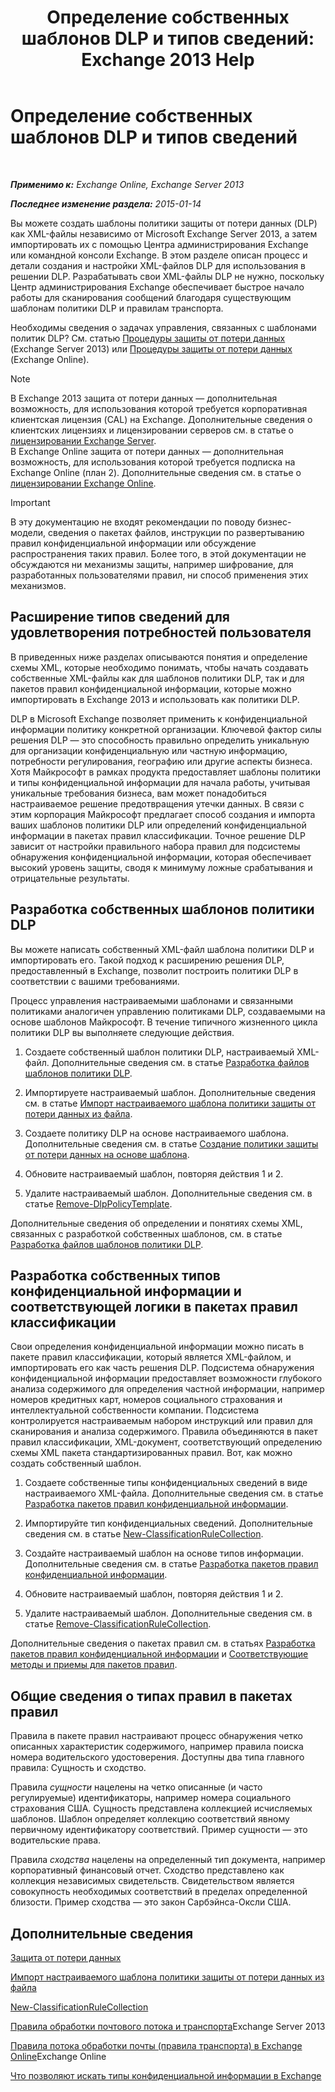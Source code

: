 ﻿---
title: 'Определение собственных шаблонов DLP и типов сведений: Exchange 2013 Help'
TOCTitle: Определение собственных шаблонов DLP и типов сведений
ms:assetid: f4622dba-3347-4758-b4a2-f01b043c908c
ms:mtpsurl: https://technet.microsoft.com/ru-ru/library/JJ674310(v=EXCHG.150)
ms:contentKeyID: 50489518
ms.date: 04/30/2018
mtps_version: v=EXCHG.150
ms.translationtype: HT
---

# Определение собственных шаблонов DLP и типов сведений

 

_**Применимо к:** Exchange Online, Exchange Server 2013_

_**Последнее изменение раздела:** 2015-01-14_

Вы можете создать шаблоны политики защиты от потери данных (DLP) как XML-файлы независимо от Microsoft Exchange Server 2013, а затем импортировать их с помощью Центра администрирования Exchange или командной консоли Exchange. В этом разделе описан процесс и детали создания и настройки XML-файлов DLP для использования в решении DLP. Разрабатывать свои XML-файлы DLP не нужно, поскольку Центр администрирования Exchange обеспечивает быстрое начало работы для сканирования сообщений благодаря существующим шаблонам политики DLP и правилам транспорта.

Необходимы сведения о задачах управления, связанных с шаблонами политик DLP? См. статью [Процедуры защиты от потери данных](dlp-procedures-exchange-2013-help.md) (Exchange Server 2013) или [Процедуры защиты от потери данных](https://technet.microsoft.com/ru-ru/library/jj938003\(v=exchg.150\)) (Exchange Online).

> [!NOTE]  
> В Exchange 2013 защита от потери данных — дополнительная возможность, для использования которой требуется корпоративная клиентская лицензия (CAL) на Exchange. Дополнительные сведения о клиентских лицензиях и лицензировании серверов см. в статье о <a href="https://go.microsoft.com/fwlink/p/?linkid=237292">лицензировании Exchange Server</a>.<br />
В Exchange Online защита от потери данных — дополнительная возможность, для использования которой требуется подписка на Exchange Online (план 2). Дополнительные сведения см. в статье о <a href="https://go.microsoft.com/fwlink/p/?linkid=286154">лицензировании Exchange Online</a>.


> [!IMPORTANT]  
> В эту документацию не входят рекомендации по поводу бизнес-модели, сведения о пакетах файлов, инструкции по развертыванию правил конфиденциальной информации или обсуждение распространения таких правил. Более того, в этой документации не обсуждаются ни механизмы защиты, например шифрование, для разработанных пользователями правил, ни способ применения этих механизмов.


## Расширение типов сведений для удовлетворения потребностей пользователя

В приведенных ниже разделах описываются понятия и определение схемы XML, которые необходимо понимать, чтобы начать создавать собственные XML-файлы как для шаблонов политики DLP, так и для пакетов правил конфиденциальной информации, которые можно импортировать в Exchange 2013 и использовать как политики DLP.

DLP в Microsoft Exchange позволяет применить к конфиденциальной информации политику конкретной организации. Ключевой фактор силы решения DLP — это способность правильно определить уникальную для организации конфиденциальную или частную информацию, потребности регулирования, географию или другие аспекты бизнеса. Хотя Майкрософт в рамках продукта предоставляет шаблоны политики и типы конфиденциальной информации для начала работы, учитывая уникальные требования бизнеса, вам может понадобиться настраиваемое решение предотвращения утечки данных. В связи с этим корпорация Майкрософт предлагает способ создания и импорта ваших шаблонов политики DLP или определений конфиденциальной информации в пакетах правил классификации. Точное решение DLP зависит от настройки правильного набора правил для подсистемы обнаружения конфиденциальной информации, которая обеспечивает высокий уровень защиты, сводя к минимуму ложные срабатывания и отрицательные результаты.

## Разработка собственных шаблонов политики DLP

Вы можете написать собственный XML-файл шаблона политики DLP и импортировать его. Такой подход к расширению решения DLP, предоставленный в Exchange, позволит построить политики DLP в соответствии с вашими требованиями.

Процесс управления настраиваемыми шаблонами и связанными политиками аналогичен управлению политиками DLP, создаваемыми на основе шаблонов Майкрософт. В течение типичного жизненного цикла политики DLP вы выполняете следующие действия.

1.  Создаете собственный шаблон политики DLP, настраиваемый XML-файл. Дополнительные сведения см. в статье [Разработка файлов шаблонов политики DLP](xml-rule-schema-and-rule-structure-guide-for-dlp-policy-files.md).

2.  Импортируете настраиваемый шаблон. Дополнительные сведения см. в статье [Импорт настраиваемого шаблона политики защиты от потери данных из файла](import-a-custom-dlp-policy-template-from-a-file-exchange-2013-help.md).

3.  Создаете политику DLP на основе настраиваемого шаблона. Дополнительные сведения см. в статье [Создание политики защиты от потери данных на основе шаблона](how-to-new-dlp-data-loss-prevention-policy-template.md).

4.  Обновите настраиваемый шаблон, повторяя действия 1 и 2.

5.  Удалите настраиваемый шаблон. Дополнительные сведения см. в статье [Remove-DlpPolicyTemplate](https://technet.microsoft.com/ru-ru/library/jj215739\(v=exchg.150\)).

Дополнительные сведения об определении и понятиях схемы XML, связанных с разработкой собственных шаблонов, см. в статье [Разработка файлов шаблонов политики DLP](xml-rule-schema-and-rule-structure-guide-for-dlp-policy-files.md).

## Разработка собственных типов конфиденциальной информации и соответствующей логики в пакетах правил классификации

Свои определения конфиденциальной информации можно писать в пакете правил классификации, который является XML-файлом, и импортировать его как часть решения DLP. Подсистема обнаружения конфиденциальной информации предоставляет возможности глубокого анализа содержимого для определения частной информации, например номеров кредитных карт, номеров социального страхования и интеллектуальной собственности компании. Подсистема контролируется настраиваемым набором инструкций или правил для сканирования и анализа содержимого. Правила объединяются в пакет правил классификации, XML-документ, соответствующий определению схемы XML пакета стандартизированных правил. Вот, как можно создать собственный шаблон.

1.  Создаете собственные типы конфиденциальных сведений в виде настраиваемого XML-файла. Дополнительные сведения см. в статье [Разработка пакетов правил конфиденциальной информации](technical-description-of-xml-schema-for-dlp-rule-packages.md).

2.  Импортируйте тип конфиденциальных сведений. Дополнительные сведения см. в статье [New-ClassificationRuleCollection](https://technet.microsoft.com/ru-ru/library/jj218619\(v=exchg.150\)).

3.  Создайте настраиваемый шаблон на основе типов информации. Дополнительные сведения см. в статье [Разработка пакетов правил конфиденциальной информации](technical-description-of-xml-schema-for-dlp-rule-packages.md).

4.  Обновите настраиваемый шаблон, повторяя действия 1 и 2.

5.  Удалите настраиваемый шаблон. Дополнительные сведения см. в статье [Remove-ClassificationRuleCollection](https://technet.microsoft.com/ru-ru/library/jj218670\(v=exchg.150\)).

Дополнительные сведения о пакетах правил см. в статьях [Разработка пакетов правил конфиденциальной информации](technical-description-of-xml-schema-for-dlp-rule-packages.md) и [Соответствующие методы и приемы для пакетов правил](technical-description-of-xsd-rule-matching-for-dlp-rule-packages.md).

## Общие сведения о типах правил в пакетах правил

Правила в пакете правил настраивают процесс обнаружения четко описанных характеристик содержимого, например правила поиска номера водительского удостоверения. Доступны два типа главного правила: Сущность и сходство.

Правила *сущности* нацелены на четко описанные (и часто регулируемые) идентификаторы, например номера социального страхования США. Сущность представлена коллекцией исчисляемых шаблонов. Шаблон определяет коллекцию соответствий явному первичному идентификатору соответствий. Пример сущности — это водительские права.

Правила *сходства* нацелены на определенный тип документа, например корпоративный финансовый отчет. Сходство представлено как коллекция независимых свидетельств. Свидетельством является совокупность необходимых соответствий в пределах определенной близости. Пример сходства — это закон Сарбэйнса-Оксли США.

## Дополнительные сведения

[Защита от потери данных](technical-overview-of-dlp-data-loss-prevention-in-exchange.md)

[Импорт настраиваемого шаблона политики защиты от потери данных из файла](import-a-custom-dlp-policy-template-from-a-file-exchange-2013-help.md)

[New-ClassificationRuleCollection](https://technet.microsoft.com/ru-ru/library/jj218619\(v=exchg.150\))

[Правила обработки почтового потока и транспорта](mail-flow-rules-transport-rules-in-exchange-2013-exchange-2013-help.md)Exchange Server 2013

[Правила потока обработки почты (правила транспорта) в Exchange Online](https://technet.microsoft.com/ru-ru/library/jj919238\(v=exchg.150\))Exchange Online

[Что позволяют искать типы конфиденциальной информации в Exchange](what-the-sensitive-information-types-in-exchange-look-for-exchange-online-help.md)

